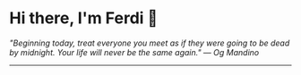 <h1>Hi there, I'm Ferdi 👋</h1>

<p><em>
  "Beginning today, treat everyone you meet as if they were going to be dead by midnight. Your life will never be the same again." — Og Mandino
</em></p>

---
